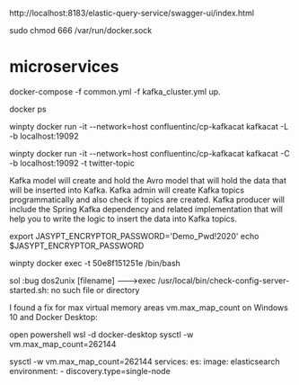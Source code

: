 http://localhost:8183/elastic-query-service/swagger-ui/index.html

sudo chmod 666 /var/run/docker.sock



# microservices
docker-compose -f common.yml -f kafka_cluster.yml up.

docker ps

winpty docker run -it --network=host confluentinc/cp-kafkacat kafkacat -L -b localhost:19092



winpty docker run -it --network=host confluentinc/cp-kafkacat kafkacat -C -b localhost:19092 -t twitter-topic



  Kafka model will create and hold the Avro model that will hold the data that will be inserted into Kafka.
  Kafka admin will create Kafka topics programmatically and also check if topics are created.
  Kafka producer will include the Spring Kafka dependency and related implementation that will help you to write the logic to insert the data into Kafka topics.
  
  
  
  
  
export JASYPT_ENCRYPTOR_PASSWORD='Demo_Pwd!2020'
echo $JASYPT_ENCRYPTOR_PASSWORD


winpty  docker exec -t 50e8f151251e /bin/bash

sol :bug dos2unix [filename] --->exec /usr/local/bin/check-config-server-started.sh: no such file or directory




I found a fix for max virtual memory areas vm.max_map_count
on Windows 10 and Docker Desktop:

open powershell
wsl -d docker-desktop
sysctl -w vm.max_map_count=262144



sysctl -w vm.max_map_count=262144
services:
  es:
    image: elasticsearch
    environment:
      - discovery.type=single-node


